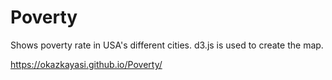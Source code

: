 # Poverty

Shows poverty rate in USA's different cities. 
d3.js is used to create the map.

https://okazkayasi.github.io/Poverty/
